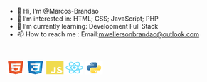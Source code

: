 - 👋 Hi, I’m @Marcos-Brandao
- 👀 I’m interested in: HTML; CSS; JavaScript; PHP
- 🌱 I’m currently learning: Development Full Stack
- 📫 How to reach me : Email:mwellersonbrandao@outlook.com

##
<!---
<div style="display: inline_block">
<a href="https://github.com/anuraghazra/github-readme-stats">
  <img height=180 align="center" src="https://github-readme-stats.vercel.app/api?username=Marcos-Brandao&show_icons=true&theme=transparent" />
</a>
<a href="https://github.com/anuraghazra/convoychat">
  <img height=180 align="center" src="https://github-readme-stats.vercel.app/api/top-langs?username=Marcos-Brandao&layout=compact&langs_count=8&card_width=320&theme=transparent" />
</a>
</div> 
-->
##

<div style="display: inline_block"><br>
  <img align="center" alt="Marcos-HTML" height="30" width="40" src="https://raw.githubusercontent.com/devicons/devicon/master/icons/html5/html5-original.svg">
  <img align="center" alt="Marcos-CSS" height="30" width="40" src="https://raw.githubusercontent.com/devicons/devicon/master/icons/css3/css3-original.svg">
  <img align="center" alt="Marcos-Js" height="30" width="40" src="https://raw.githubusercontent.com/devicons/devicon/master/icons/javascript/javascript-plain.svg">
  <img align="center" alt="Marcos-React" height="30" width="40" src="https://raw.githubusercontent.com/devicons/devicon/master/icons/react/react-original.svg">
  <img align="center" alt="Marcos-Python" height="30" width="40" src="https://raw.githubusercontent.com/devicons/devicon/master/icons/python/python-original.svg">
  
</div>

<!---
![Snake animation](https://github.com/Marcos-Brandao/Marcos-Brandao/blob/output/github-contribution-grid-snake.svg)
          
Marcos-Brandao/Marcos-Brandao is a ✨ special ✨ repository because its `README.md` (this file) appears on your GitHub profile.
You can click the Preview link to take a look at your changes.
--->
